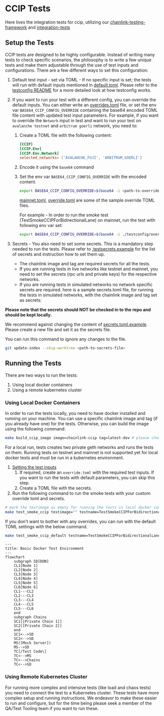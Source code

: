 # CCIP Tests

Here lives the integration tests for ccip, utilizing our [chainlink-testing-framework](https://github.com/smartcontractkit/chainlink-testing-framework) and [integration-tests](https://github.com/smartcontractkit/ccip/tree/ccip-develop/integration-tests)

## Setup the Tests

CCIP tests are designed to be highly configurable. Instead of writing many tests to check specific scenarios, the philosophy is to write a few unique tests and make them adjustable through the use of test inputs and configurations. There are a few different ways to set this configuration:

1. Default test input - set via TOML - If no specific input is set; the tests will run with default inputs mentioned in [default.toml](./testconfig/tomls/ccip-default.toml).
Please refer to the [testconfig README](../testconfig/README.md) for a more detailed look at how testconfig works.
2. If you want to run your test with a different config, you can override the default inputs. You can either write an [overrides.toml](../testconfig/README.md#configuration-and-overrides) file, or set the env var `BASE64_CCIP_CONFIG_OVERRIDE` containing the base64 encoded TOML file content with updated test input parameters.
For example, if you want to override the `Network` input in test and want to run your test on `avalanche testnet` and `arbitrum goerli` network, you need to:
   1. Create a TOML file with the following content:

        ```toml
      [CCIP]
      [CCIP.Env]
      [CCIP.Env.Network]
      selected_networks= ['AVALANCHE_FUJI', 'ARBITRUM_GOERLI']
        ```

   2. Encode it using the `base64` command
   3. Set the env var `BASE64_CCIP_CONFIG_OVERRIDE` with the encoded content.

        ```bash
        export BASE64_CCIP_CONFIG_OVERRIDE=$(base64 -i <path-to-override-toml-file>)
        ```

        [mainnet.toml](./testconfig/override/mainnet.toml), [override.toml](./testconfig/examples/override.toml.example) are some of the sample override TOML files.

        For example - In order to run the smoke test (TestSmokeCCIPForBidirectionalLane) on mainnet, run the test with following env var set:

        ```bash
        export BASE64_CCIP_CONFIG_OVERRIDE=$(base64 -i ./testconfig/override/mainnet.toml)
        ```

3. Secrets - You also need to set some secrets. This is a mandatory step needed to run the tests. Please refer to [.testsecrets.example](./examples/.testsecrets.example) for the list of secrets and instruction how to set them up.
   - The chainlink image and tag are required secrets for all the tests.
   - If you are running tests in live networks like testnet and mainnet, you need to set the secrets (rpc urls and private keys) for the respective networks.
   - If you are running tests in simulated networks no network specific secrets are required.
   here is a sample secrets.toml file, for running the tests in simulated networks, with the chainlink image and tag set as secrets:

**Please note that the secrets should NOT be checked in to the repo and should be kept locally.**

We recommend against changing the content of [secrets.toml.example](./testconfig/examples/secrets.toml.example). Please create a new file and set it as the secrets file.

You can run this command to ignore any changes to the file.

```bash
git update-index --skip-worktree <path-to-secrets-file>
```

## Running the Tests

There are two ways to run the tests:

1. Using local docker containers
2. Using a remote kubernetes cluster

### Using Local Docker Containers

In order to run the tests locally, you need to have docker installed and running on your machine.
You can use a specific chainlink image and tag (if you already have one) for the tests. Otherwise, you can build the image using the following command:

```bash
make build_ccip_image image=chainlink-ccip tag=latest-dev # please choose the image and tag name as per your choice
```

For a local run, tests creates two private geth networks and runs the tests on them. Running tests on testnet and mainnet is not supported yet for local docker tests and must be run in a kubernetes environment.

1. [Setting the test inputs](#setup-the-tests)
    1. If required, create an `override.toml` with the required test inputs. If you want to run the tests with default parameters, you can skip this step.
    2. Create a TOML file with the secrets.
2. Run the following command to run the smoke tests with your custom override toml and secrets.

```bash
# mark the testimage as empty for running the tests in local docker containers
make test_smoke_ccip testimage="" testname=TestSmokeCCIPForBidirectionalLane override_toml="<the toml file with overridden config string>" secret_toml="<the toml file with secrets string>"
```

If you don't want to bother with any overrides, you can run with the default TOML settings with the below command.

```bash
make test_smoke_ccip_default testname=TestSmokeCCIPForBidirectionalLane secret_toml="<the toml file with secrets string>"
```

```mermaid
---
title: Basic Docker Test Environment
---
flowchart
    subgraph SD[DON]
    CL1[Node 1]
    CL2[Node 2]
    CL3[Node 3]
    CL4[Node 4]
    CL5[Node 5]
    CL6[Node 6]
    CL1---CL2
    CL2---CL3
    CL3---CL4
    CL4---CL5
    CL5---CL6
    end
    subgraph Chains
    SC1[[Private Chain 1]]
    SC2[[Private Chain 2]]
    end
    SC1<-->SD
    SC2<-->SD
    MS([Mock Server])
    MS-->SD
    TC[/Test Code\]
    TC<-->MS
    TC<-->Chains
    TC<-->SD
```

### Using Remote Kubernetes Cluster

For running more complex and intensive tests (like load and chaos tests) you need to connect the test to a Kubernetes cluster. These tests have more complex setup and running instructions. We endeavor to make these easier to run and configure, but for the time being please seek a member of the QA/Test Tooling team if you want to run these.
